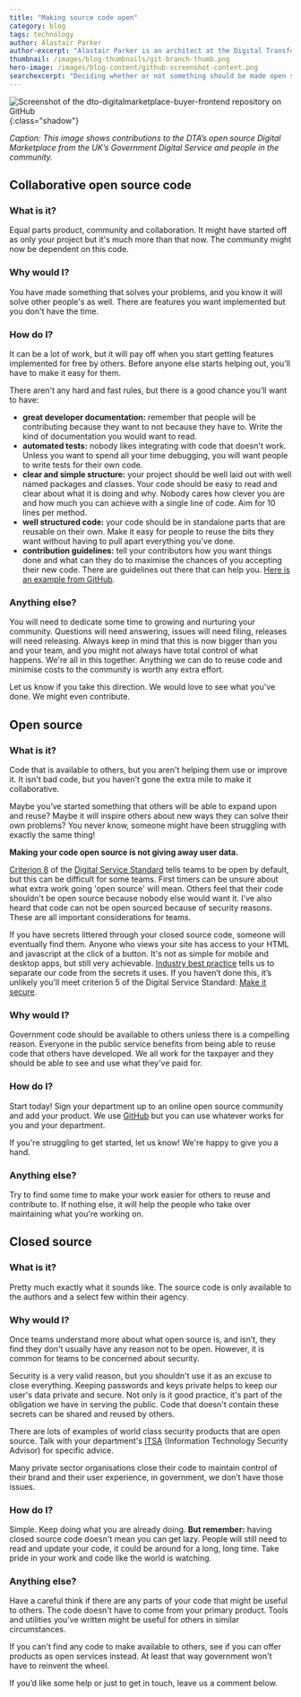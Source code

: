 ```yaml
---
title: "Making source code open"
category: blog
tags: technology
author: Alastair Parker
author-excerpt: "Alastair Parker is an architect at the Digital Transformation Agency."
thumbnail: /images/blog-thumbnails/git-branch-thumb.png
hero-image: /images/blog-content/github-screenshot-content.png
searchexcerpt: "Deciding whether or not something should be made open source can be a tricky decision. Firstly, knowing what you're trying to achieve, and then understanding how you can get there, will make the decision a little easier. Here are three options to consider: collaborative open source, open source and closed source."
---
```


![Screenshot of the dto-digitalmarketplace-buyer-frontend repository on GitHub]({{site.url}}{{site.baseurl}}{{page.hero-image}}){:class="shadow"}

*Caption: This image shows contributions to the DTA’s open source Digital Marketplace from the UK’s Government Digital Service and people in the community.*

## Collaborative open source code

### What is it?

Equal parts product, community and collaboration. It might have started off as only your project but it's much more than that now. The community might now be dependent on this code.
 
### Why would I?

You have made something that solves your problems, and you know it will solve other people's as well. There are features you want implemented but you don't have the time.

### How do I?

It can be a lot of work, but it will pay off when you start getting features implemented for free by others. Before anyone else starts helping out, you’ll have to make it easy for them.

There aren't any hard and fast rules, but there is a good chance you’ll want to have:
- **great developer documentation:** remember that people will be contributing because they want to not because they have to. Write the kind of documentation you would want to read.
- **automated tests:** nobody likes integrating with code that doesn't work. Unless you want to spend all your time debugging, you will want people to write tests for their own code.
- **clear and simple structure:** your project should be well laid out with well named packages and classes. Your code should be easy to read and clear about what it is doing and why. Nobody cares how clever you are and how much you can achieve with a single line of code. Aim for 10 lines per method.
- **well structured code:** your code should be in standalone parts that are reusable on their own. Make it easy for people to reuse the bits they want without having to pull apart everything you've done.
- **contribution guidelines:** tell your contributors how you want things done and what can they do to maximise the chances of you accepting their new code. There are guidelines out there that can help you. [Here is an example from GitHub](https://help.github.com/articles/setting-guidelines-for-repository-contributors/).

### Anything else?

You will need to dedicate some time to growing and nurturing your community. Questions will need answering, issues will need filing, releases will need releasing. Always keep in mind that this is now bigger than you and your team, and you might not always have total control of what happens. We're all in this together. Anything we can do to reuse code and minimise costs to the community is worth any extra effort.

Let us know if you take this direction. We would love to see what you've done. We might even contribute.

## Open source

### What is it?

Code that is available to others, but you aren't helping them use or improve it. It isn't bad code, but you haven't gone the extra mile to make it collaborative.

Maybe you’ve started something that others will be able to expand upon and reuse? Maybe it will inspire others about new ways they can solve their own problems? You never know, someone might have been struggling with exactly the same thing!

**Making your code open source is not giving away user data.**

[Criterion 8](https://www.dta.gov.au/standard/8-make-source-code-open/) of the [Digital Service Standard](https://www.dta.gov.au/standard/) tells teams to be open by default, but this can be difficult for some teams. First timers can be unsure about what extra work going 'open source' will mean. Others feel that their code shouldn't be open source because nobody else would want it. I've also heard that code can not be open sourced because of security reasons. These are all important considerations for teams.

If you have secrets littered through your closed source code, someone will eventually find them. Anyone who views your site has access to your HTML and javascript at the click of a button. It's not as simple for mobile and desktop apps, but still very achievable. [Industry best practice](https://12factor.net/) tells us to separate our code from the secrets it uses. If you haven’t done this, it’s unlikely you’ll meet criterion 5 of the Digital Service Standard: [Make it secure](https://www.dta.gov.au/standard/5-make-it-secure/).

### Why would I?

Government code should be available to others unless there is a compelling reason. Everyone in the public service benefits from being able to reuse code that others have developed. We all work for the taxpayer and they should be able to see and use what they've paid for.
 
### How do I?

Start today! Sign your department up to an online open source community and add your product. We use [GitHub](https://github.com/ausdto) but you can use whatever works for you and your department.

If you're struggling to get started, let us know! We're happy to give you a hand.
 
### Anything else?

Try to find some time to make your work easier for others to reuse and contribute to. If nothing else, it will help the people who take over maintaining what you're working on.

## Closed source

### What is it?

Pretty much exactly what it sounds like. The source code is only available to the authors and a select few within their agency.

### Why would I?

Once teams understand more about what open source is, and isn’t, they find they don't usually have any reason not to be open. However, it is common for teams to be concerned about security.

Security is a very valid reason, but you shouldn't use it as an excuse to close everything. Keeping passwords and keys private helps to keep our user's data private and secure. Not only is it good practice, it's part of the obligation we have in serving the public. Code that doesn't contain these secrets can be shared and reused by others.

There are lots of examples of world class security products that are open source. Talk with your department's [ITSA](http://www.asd.gov.au/publications/Information_Security_Manual_2016_Controls.pdf) (Information Technology Security Advisor) for specific advice.

Many private sector organisations close their code to maintain control of their brand and their user experience, in government, we don’t have those issues.
 
### How do I?

Simple. Keep doing what you are already doing. **But remember:** having closed source code doesn't mean you can get lazy. People will still need to read and update your code, it could be around for a long, long time. Take pride in your work and code like the world is watching.

### Anything else?

Have a careful think if there are any parts of your code that might be useful to others. The code doesn't have to come from your primary product. Tools and utilities you've written might be useful for others in similar circumstances.

If you can't find any code to make available to others, see if you can offer products as open services instead. At least that way government won't have to reinvent the wheel.

If you’d like some help or just to get in touch, leave us a comment below.
